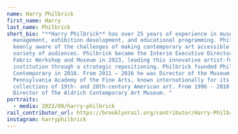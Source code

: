 ```yaml
---
name: Harry Philbrick
first_name: Harry
last_name: Philbrick
short_bio: "**Harry Philbrick** has over 25 years of experience in museum
  management, exhibition development, and educational programming. Philbrick is
  keenly aware of the challenges of making contemporary art accessible to a wide
  variety of audiences. Philbrick became the Interim Executive Director of the
  Fabric Workshop and Museum in 2023, leading this innovative artist-focused
  institution through a strategic repositioning. Philbrick founded Philadelphia
  Contemporary in 2016. From 2011 – 2016 he was Director of the Museum at the
  Pennsylvania Academy of the Fine Arts, known internationally for its
  collections of 19th- and 20th-century American art. From 1996 - 2010 he was
  Director of The Aldrich Contemporary Art Museum. "
portraits:
  - media: 2023/09/harry-philbrick
rail_contributor_url: https://brooklynrail.org/contributor/Harry-Philbrick
instagram: harryphilbrick
---
```

